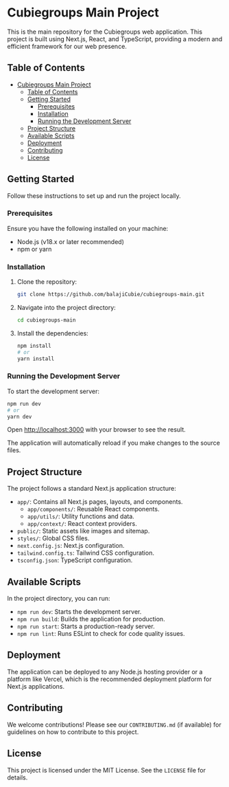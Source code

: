 # Cubiegroups Main Project

This is the main repository for the Cubiegroups web application. This project is built using Next.js, React, and TypeScript, providing a modern and efficient framework for our web presence.

## Table of Contents

- [Cubiegroups Main Project](#cubiegroups-main-project)
  - [Table of Contents](#table-of-contents)
  - [Getting Started](#getting-started)
    - [Prerequisites](#prerequisites)
    - [Installation](#installation)
    - [Running the Development Server](#running-the-development-server)
  - [Project Structure](#project-structure)
  - [Available Scripts](#available-scripts)
  - [Deployment](#deployment)
  - [Contributing](#contributing)
  - [License](#license)

## Getting Started

Follow these instructions to set up and run the project locally.

### Prerequisites

Ensure you have the following installed on your machine:

*   Node.js (v18.x or later recommended)
*   npm or yarn

### Installation

1.  Clone the repository:
    ```bash
    git clone https://github.com/balajiCubie/cubiegroups-main.git
    ```
2.  Navigate into the project directory:
    ```bash
    cd cubiegroups-main
    ```
3.  Install the dependencies:
    ```bash
    npm install
    # or
    yarn install
    ```

### Running the Development Server

To start the development server:

```bash
npm run dev
# or
yarn dev
```

Open [http://localhost:3000](http://localhost:3000) with your browser to see the result.

The application will automatically reload if you make changes to the source files.

## Project Structure

The project follows a standard Next.js application structure:

*   `app/`: Contains all Next.js pages, layouts, and components.
    *   `app/components/`: Reusable React components.
    *   `app/utils/`: Utility functions and data.
    *   `app/context/`: React context providers.
*   `public/`: Static assets like images and sitemap.
*   `styles/`: Global CSS files.
*   `next.config.js`: Next.js configuration.
*   `tailwind.config.ts`: Tailwind CSS configuration.
*   `tsconfig.json`: TypeScript configuration.

## Available Scripts

In the project directory, you can run:

*   `npm run dev`: Starts the development server.
*   `npm run build`: Builds the application for production.
*   `npm run start`: Starts a production-ready server.
*   `npm run lint`: Runs ESLint to check for code quality issues.

## Deployment

The application can be deployed to any Node.js hosting provider or a platform like Vercel, which is the recommended deployment platform for Next.js applications.

## Contributing

We welcome contributions! Please see our `CONTRIBUTING.md` (if available) for guidelines on how to contribute to this project.

## License

This project is licensed under the MIT License. See the `LICENSE` file for details.
